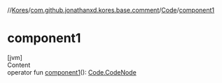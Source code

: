 //[Kores](../../index.md)/[com.github.jonathanxd.kores.base.comment](../index.md)/[Code](index.md)/[component1](component1.md)



# component1  
[jvm]  
Content  
operator fun [component1](component1.md)(): [Code.CodeNode](-code-node/index.md)  



